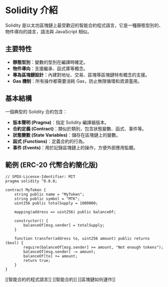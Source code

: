 # Solidity 介紹

Solidity 是以太坊區塊鏈上最受歡迎的智能合約程式語言，它是一種靜態型別的、物件導向的語言，語法與 JavaScript 相似。

## 主要特性

*   **靜態型別**：變數的型別在編譯時確定。
*   **物件導向**：支援繼承、函式庫等概念。
*   **專為區塊鏈設計**：內建對地址、交易、區塊等區塊鏈特有概念的支援。
*   **Gas 機制**：所有操作都需要消耗 Gas，防止無限循環和資源濫用。

## 基本結構

一個典型的 Solidity 合約包含：

*   **版本聲明 (Pragma)**：指定 Solidity 編譯器版本。
*   **合約定義 (Contract)**：類似於類別，包含狀態變數、函式、事件等。
*   **狀態變數 (State Variables)**：儲存在區塊鏈上的變數。
*   **函式 (Functions)**：定義合約的行為。
*   **事件 (Events)**：用於記錄區塊鏈上的操作，方便外部應用監聽。

## 範例 (ERC-20 代幣合約簡化版)

```solidity
// SPDX-License-Identifier: MIT
pragma solidity ^0.8.0;

contract MyToken {
    string public name = "MyToken";
    string public symbol = "MTK";
    uint256 public totalSupply = 1000000;

    mapping(address => uint256) public balanceOf;

    constructor() {
        balanceOf[msg.sender] = totalSupply;
    }

    function transfer(address to, uint256 amount) public returns (bool) {
        require(balanceOf[msg.sender] >= amount, "Not enough tokens");
        balanceOf[msg.sender] -= amount;
        balanceOf[to] += amount;
        return true;
    }
}
```

[[智能合約的程式語言]]
[[智能合約]]
[[區塊鏈如何運作]]
